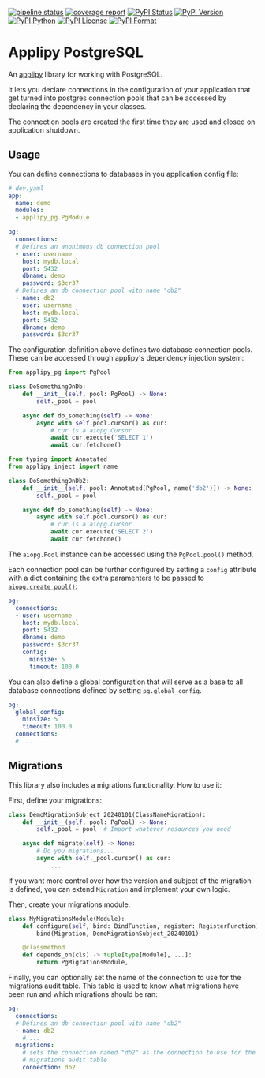 [![pipeline status](https://gitlab.com/applipy/applipy_pg/badges/master/pipeline.svg)](https://gitlab.com/applipy/applipy_pg/-/pipelines?scope=branches&ref=master)
[![coverage report](https://gitlab.com/applipy/applipy_pg/badges/master/coverage.svg)](https://gitlab.com/applipy/applipy_pg/-/graphs/master/charts)
[![PyPI Status](https://img.shields.io/pypi/status/applipy_pg.svg)](https://pypi.org/project/applipy_pg/)
[![PyPI Version](https://img.shields.io/pypi/v/applipy_pg.svg)](https://pypi.org/project/applipy_pg/)
[![PyPI Python](https://img.shields.io/pypi/pyversions/applipy_pg.svg)](https://pypi.org/project/applipy_pg/)
[![PyPI License](https://img.shields.io/pypi/l/applipy_pg.svg)](https://pypi.org/project/applipy_pg/)
[![PyPI Format](https://img.shields.io/pypi/format/applipy_pg.svg)](https://pypi.org/project/applipy_pg/)

# Applipy PostgreSQL

An [applipy](https://gitlab.com/applipy/applipy) library for working with PostgreSQL.

It lets you declare connections in the configuration of your application that
get turned into postgres connection pools that can be accessed by declaring the
dependency in your classes.

The connection pools are created the first time they are used and closed on
application shutdown.

## Usage

You can define connections to databases in you application config file:

```yaml
# dev.yaml
app:
  name: demo
  modules:
  - applipy_pg.PgModule

pg:
  connections:
  # Defines an anonimous db connection pool
  - user: username
    host: mydb.local
    port: 5432
    dbname: demo
    password: $3cr37
  # Defines an db connection pool with name "db2"
  - name: db2
    user: username
    host: mydb.local
    port: 5432
    dbname: demo
    password: $3cr37
```

The configuration definition above defines two database connection pools. These
can be accessed through applipy's dependency injection system:

```python
from applipy_pg import PgPool

class DoSomethingOnDb:
    def __init__(self, pool: PgPool) -> None:
        self._pool = pool

    async def do_something(self) -> None:
        async with self.pool.cursor() as cur:
            # cur is a aiopg.Cursor
            await cur.execute('SELECT 1')
            await cur.fetchone()

from typing import Annotated
from applipy_inject import name

class DoSomethingOnDb2:
    def __init__(self, pool: Annotated[PgPool, name('db2')]) -> None:
        self._pool = pool

    async def do_something(self) -> None:
        async with self.pool.cursor() as cur:
            # cur is a aiopg.Cursor
            await cur.execute('SELECT 2')
            await cur.fetchone()
```

The `aiopg.Pool` instance can be accessed using the `PgPool.pool()` method.

Each connection pool can be further configured by setting a `config` attribute
with a dict containing the extra paramenters to be passed to
[`aiopg.create_pool()`](https://aiopg.readthedocs.io/en/stable/core.html#aiopg.create_pool):

```yaml
pg:
  connections:
  - user: username
    host: mydb.local
    port: 5432
    dbname: demo
    password: $3cr37
    config:
      minsize: 5
      timeout: 100.0
```

You can also define a global configuration that will serve as a base to all
database connections defined by setting `pg.global_config`.

```yaml
pg:
  global_config:
    minsize: 5
    timeout: 100.0
  connections:
  # ...
```

## Migrations

This library also includes a migrations functionality. How to use it:

First, define your migrations:

```python
class DemoMigrationSubject_20240101(ClassNameMigration):
    def __init__(self, pool: PgPool) -> None:
        self._pool = pool  # Import whatever resources you need

    async def migrate(self) -> None:
        # Do you migrations...
        async with self._pool.cursor() as cur:
            ...
```

If you want more control over how the version and subject of the migration is
defined, you can extend `Migration` and implement your own logic.

Then, create your migrations module:

```python
class MyMigrationsModule(Module):
    def configure(self, bind: BindFunction, register: RegisterFunction) -> None:
        bind(Migration, DemoMigrationSubject_20240101)

    @classmethod
    def depends_on(cls) -> tuple[type[Module], ...]:
        return PgMigrationsModule,
```

Finally, you can optionally set the name of the connection to use for the
migrations audit table. This table is used to know what migrations have been
run and which migrations should be ran:

```yaml
pg:
  connections:
  # Defines an db connection pool with name "db2"
  - name: db2
    # ...
  migrations:
    # sets the connection named "db2" as the connection to use for the
    # migrations audit table
    connection: db2
```
